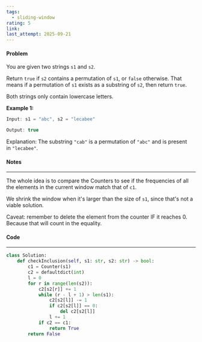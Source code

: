 ```yaml
---
tags:
  - sliding-window
rating: 5
link:
last_attempt: 2025-09-21
---
```

#### Problem
You are given two strings `s1` and `s2`.

Return `true` if `s2` contains a permutation of `s1`, or `false` otherwise. That means if a permutation of `s1` exists as a substring of `s2`, then return `true`.

Both strings only contain lowercase letters.

**Example 1:**

```java
Input: s1 = "abc", s2 = "lecabee"

Output: true
```

Explanation: The substring `"cab"` is a permutation of `"abc"` and is present in `"lecabee"`.

#### Notes
---
The whole idea is to compare the Counters to see if the frequencies of all the elements in the current window match that of `c1`.

We shrink the window when it's larger than the size of `s1`, since that's not a viable solution.

Caveat: remember to delete the element from the counter IF it reaches 0. Because that will count in the equality.

#### Code
---

```python
class Solution:
    def checkInclusion(self, s1: str, s2: str) -> bool:
        c1 = Counter(s1)
        c2 = defaultdict(int)
        l = 0
        for r in range(len(s2)):
            c2[s2[r]] += 1
            while (r - l + 1) > len(s1):
                c2[s2[l]] -= 1
                if c2[s2[l]] == 0:
                    del c2[s2[l]]
                l += 1
            if c2 == c1:
                return True
        return False
```
